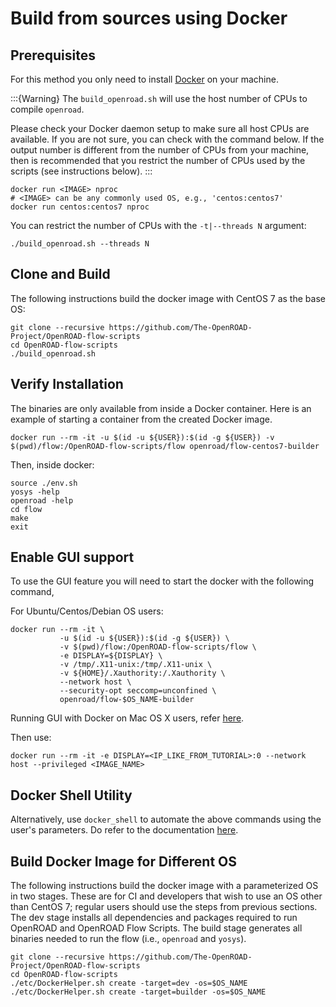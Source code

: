 # Build from sources using Docker

## Prerequisites

For this method you only need to install
[Docker](https://docs.docker.com/engine/install) on your machine.

:::{Warning}
The `build_openroad.sh` will use the host number of CPUs to compile `openroad`.

Please check your Docker daemon setup to make sure all host CPUs are
available. If you are not sure, you can check with the command below. If
the output number is different from the number of CPUs from your machine,
then is recommended that you restrict the number of CPUs used by the scripts
(see instructions below).
:::
``` shell
docker run <IMAGE> nproc
# <IMAGE> can be any commonly used OS, e.g., 'centos:centos7'
docker run centos:centos7 nproc
```

You can restrict the number of CPUs with the `-t|--threads N` argument:

``` shell
./build_openroad.sh --threads N
```

## Clone and Build

The following instructions build the docker image with CentOS 7 as the base OS:

``` shell
git clone --recursive https://github.com/The-OpenROAD-Project/OpenROAD-flow-scripts
cd OpenROAD-flow-scripts
./build_openroad.sh
```

## Verify Installation

The binaries are only available from inside a Docker container. Here is an example of starting a container from the created Docker image. 

``` shell
docker run --rm -it -u $(id -u ${USER}):$(id -g ${USER}) -v $(pwd)/flow:/OpenROAD-flow-scripts/flow openroad/flow-centos7-builder
```

Then, inside docker:

``` shell
source ./env.sh
yosys -help
openroad -help
cd flow
make
exit
```

## Enable GUI support

To use the GUI feature you will need to start the docker with the
following command,

For Ubuntu/Centos/Debian OS users:

```
docker run --rm -it \
           -u $(id -u ${USER}):$(id -g ${USER}) \
           -v $(pwd)/flow:/OpenROAD-flow-scripts/flow \
           -e DISPLAY=${DISPLAY} \
           -v /tmp/.X11-unix:/tmp/.X11-unix \
           -v ${HOME}/.Xauthority:/.Xauthority \
           --network host \
           --security-opt seccomp=unconfined \
           openroad/flow-$OS_NAME-builder
```

Running GUI with Docker on Mac OS X users, refer [here](https://cntnr.io/running-guis-with-docker-on-mac-os-x-a14df6a76efc).

Then use:

```
docker run --rm -it -e DISPLAY=<IP_LIKE_FROM_TUTORIAL>:0 --network host --privileged <IMAGE_NAME>
```

## Docker Shell Utility

Alternatively, use `docker_shell` to automate the above commands using the
user's parameters. Do refer to the documentation [here](./DockerShell.md).

## Build Docker Image for Different OS

The following instructions build the docker image with a parameterized OS
in two stages. These are for CI and developers that wish to use an OS other
than CentOS 7; regular users should use the steps from previous sections.
The dev stage installs all dependencies and packages required to run OpenROAD
and OpenROAD Flow Scripts. The build stage generates all binaries needed to run
the flow (i.e., `openroad` and `yosys`).

``` shell
git clone --recursive https://github.com/The-OpenROAD-Project/OpenROAD-flow-scripts
cd OpenROAD-flow-scripts
./etc/DockerHelper.sh create -target=dev -os=$OS_NAME
./etc/DockerHelper.sh create -target=builder -os=$OS_NAME
```
